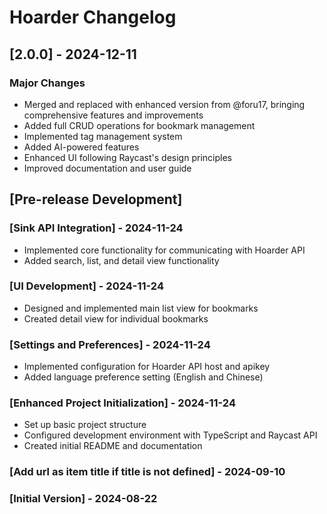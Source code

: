 # Hoarder Changelog

## [2.0.0] - 2024-12-11

### Major Changes

- Merged and replaced with enhanced version from @foru17, bringing comprehensive features and improvements
- Added full CRUD operations for bookmark management
- Implemented tag management system
- Added AI-powered features
- Enhanced UI following Raycast's design principles
- Improved documentation and user guide

## [Pre-release Development]

### [Sink API Integration] - 2024-11-24

- Implemented core functionality for communicating with Hoarder API
- Added search, list, and detail view functionality

### [UI Development] - 2024-11-24

- Designed and implemented main list view for bookmarks
- Created detail view for individual bookmarks

### [Settings and Preferences] - 2024-11-24

- Implemented configuration for Hoarder API host and apikey
- Added language preference setting (English and Chinese)

### [Enhanced Project Initialization] - 2024-11-24

- Set up basic project structure
- Configured development environment with TypeScript and Raycast API
- Created initial README and documentation

### [Add url as item title if title is not defined] - 2024-09-10

### [Initial Version] - 2024-08-22
